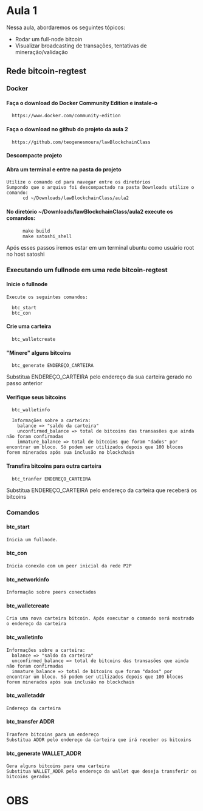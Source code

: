 # Aula 1

Nessa aula, abordaremos os seguintes tópicos:
- Rodar um full-node bitcoin
- Visualizar broadcasting de transações, tentativas de mineração/validação


## Rede bitcoin-regtest

### Docker

#### Faça o download do Docker Community Edition e instale-o
      https://www.docker.com/community-edition

#### Faça o download no github do projeto da aula 2
      https://github.com/teogenesmoura/lawBlockchainClass

#### Descompacte projeto

#### Abra um terminal e entre na pasta do projeto
    Utilize o comando cd para navegar entre os diretórios
    Sumpondo que o arquivo foi descompactado na pasta Downloads utilize o comando: 
          cd ~/Downloads/lawBlockchainClass/aula2

#### No diretório ~/Downloads/lawBlockchainClass/aula2 execute os comandos:
          make build
          make satoshi_shell
  
  Após esses passos iremos estar em um terminal ubuntu como usuário root no host satoshi

### Executando um fullnode em uma rede bitcoin-regtest


#### Inicie o fullnode

    Execute os seguintes comandos:
  
      btc_start
      btc_con

#### Crie uma carteira

      btc_walletcreate

#### "Minere" alguns bitcoins
  
      btc_generate ENDEREÇO_CARTEIRA
  
Substitua ENDEREÇO_CARTEIRA pelo endereço da sua carteira gerado no passo anterior

#### Verifique seus bitcoins

      btc_walletinfo
      
      Informações sobre a carteira:
        balance => "saldo da carteira"
        unconfirmed_balance => total de bitcoins das transasões que ainda não foram confirmadas
        immature_balance => total de bitcoins que foram "dados" por encontrar um bloco. Só podem ser utilizados depois que 100 blocos forem minerados após sua inclusão no blockchain

#### Transfira bitcoins para outra carteira

      btc_tranfer ENDEREÇO_CARTEIRA

Substitua ENDEREÇO_CARTEIRA pelo endereço da carteira que receberá os bitcoins



### Comandos

#### btc_start
    Inicia um fullnode.

#### btc_con 
    Inicia conexão com um peer inicial da rede P2P

#### btc_networkinfo
    Informação sobre peers conectados

#### btc_walletcreate
    Cria uma nova carteira bitcoin. Após executar o comando será mostrado o endereço da carteira

#### btc_walletinfo
    Informações sobre a carteira:
      balance => "saldo da carteira"
      unconfirmed_balance => total de bitcoins das transasões que ainda não foram confirmadas
      immature_balance => total de bitcoins que foram "dados" por encontrar um bloco. Só podem ser utilizados depois que 100 blocos forem minerados após sua inclusão no blockchain

#### btc_walletaddr
    Endereço da carteira

#### btc_transfer ADDR
    Tranfere bitcoins para um endereço
    Substitua ADDR pelo endereço da carteira que irá receber os bitcoins

#### btc_generate WALLET_ADDR
    Gera alguns bitcoins para uma carteira
    Substitua WALLET_ADDR pelo endereço da wallet que deseja transferir os bitcoins gerados      

# OBS



    

